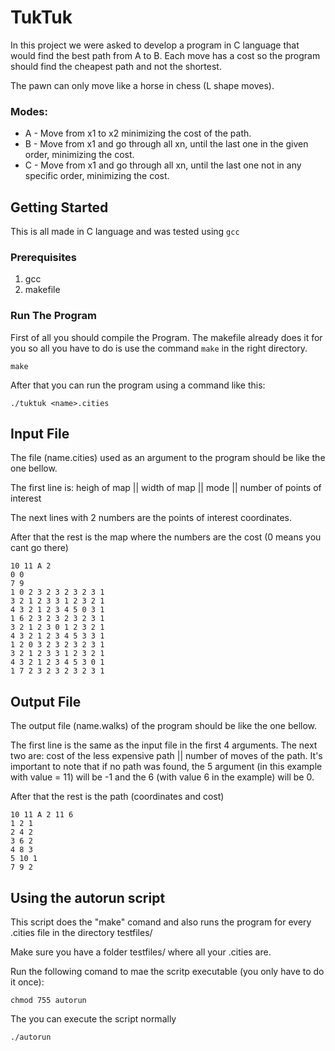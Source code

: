 # TukTuk

In this project we were asked to develop a program in C language that would find the best path from A to B. Each move has a cost so the program should find the cheapest path and not the shortest.

The pawn can only move like a horse in chess (L shape moves).

### Modes:
* A - Move from x1 to x2 minimizing the cost of the path.
* B - Move from x1 and go through all xn, until the last one in the given order, minimizing the cost.
* C - Move from x1 and go through all xn, until the last one not in any specific order, minimizing the cost.



## Getting Started

This is all made in C language and was tested using `gcc`

### Prerequisites

1. gcc
2. makefile


### Run The Program

First of all you should compile the Program.
The makefile already does it for you so all you have to do is use the command `make` in the right directory.

```
make
```

After that you can run the program using a command like this:

```
./tuktuk <name>.cities
```

## Input File

The file (name.cities) used as an argument to the program should be like the one bellow.

The first line is: heigh of map || width of map || mode || number of points of interest

The next lines with 2 numbers are the points of interest coordinates.

After that the rest is the map where the numbers are the cost (0 means you cant go there)

```
10 11 A 2
0 0
7 9
1 0 2 3 2 3 2 3 2 3 1
3 2 1 2 3 3 1 2 3 2 1
4 3 2 1 2 3 4 5 0 3 1
1 6 2 3 2 3 2 3 2 3 1
3 2 1 2 3 0 1 2 3 2 1
4 3 2 1 2 3 4 5 3 3 1
1 2 0 3 2 3 2 3 2 3 1
3 2 1 2 3 3 1 2 3 2 1
4 3 2 1 2 3 4 5 3 0 1
1 7 2 3 2 3 2 3 2 3 1
```


## Output File

The output file (name.walks) of the program should be like the one bellow.

The first line is the same as the input file in the first 4 arguments. The next two are: cost of the less expensive path || number of moves of the path.
It's important to note that if no path was found, the 5 argument (in this example with value = 11) will be -1 and the 6 (with value 6 in the example) will be 0.

After that the rest is the path (coordinates and cost)

```
10 11 A 2 11 6
1 2 1
2 4 2
3 6 2
4 8 3
5 10 1
7 9 2
```

## Using the autorun script

This script does the "make" comand and also runs the program for every .cities file in the directory testfiles/

Make sure you have a folder testfiles/ where all your .cities are.

Run the following comand to mae the scritp executable (you only have to do it once):
```
chmod 755 autorun
```
The you can execute the script normally
```
./autorun
```

